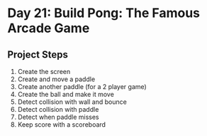 # Day 21: Build Pong: The Famous Arcade Game
## Project Steps
1. Create the screen
2. Create and move a paddle
3. Create another paddle (for a 2 player game)
4. Create the ball and make it move
5. Detect collision with wall and bounce
6. Detect collision with paddle
7. Detect when paddle misses
8. Keep score with a scoreboard
